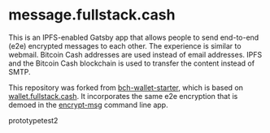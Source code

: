 # message.fullstack.cash

This is an IPFS-enabled Gatsby app that allows people to send end-to-end (e2e) encrypted messages to each other. The experience is similar to webmail. Bitcoin Cash addresses are used instead of email addresses. IPFS and the Bitcoin Cash blockchain is used to transfer the content instead of SMTP.

This repository was forked from [bch-wallet-starter](https://github.com/Permissionless-Software-Foundation/bch-wallet-starter), which is based on [wallet.fullstack.cash](https://wallet.fullstack.cash). It incorporates the same e2e encryption that is demoed in the [encrypt-msg](https://github.com/Permissionless-Software-Foundation/encrypt-msg) command line app.

prototypetest2


